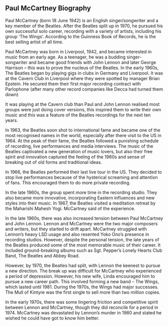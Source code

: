 ## Paul McCartney Biography

Paul McCartney (born 18 June 1942)  is an English singer/songwriter and a key member of the Beatles. After the Beatles split up in 1970, he pursued his own successful solo career, recording with a variety of artists, including his group ‘The Wings’. According to the Guinness Book of Records, he is the best selling artist of all time.

Paul McCartney was born in Liverpool, 1942, and became interested in music from an early age. As a teenager, he was a budding singer-songwriter and became good friends with John Lennon and later George Harrison – this was to prove the nucleus of the Beatles. In the early 1960s, The Beatles began by playing gigs in clubs in Germany and Liverpool. It was at the Cavern Club in Liverpool where they were spotted by manager Brian Epstein. He secured them their first major recording contract with Parlophone (after many other record companies like Decca had turned them down)

It was playing at the Cavern club than Paul and John Lennon realised most groups were just doing cover versions, this inspired them to write their own music and this was a feature of the Beatles recordings for the next ten years.

In 1963, the Beatles soon shot to international fame and became one of the most recognised names in the world, especially after there visit to the US in 1964. At the peak of their fame, the Beatles followed a punishing schedule of recording, live performances and media interviews. The music of the Beatles captivated a new generation of music lovers, but also their free spirit and innovation captured the feeling of the 1960s and sense of breaking out of old forms and traditional ideas.

In 1966, the Beatles performed their last live tour in the US. They decided to stop live performances because of the hysterical screaming and attention of fans. This encouraged them to do more private recording.

In the late 1960s, the group spent more time in the recording studio. They also became more innovative, incorporating Eastern influences and new styles into their music. In 1967, the Beatles visited a meditation retreat by the Maharishi Mahesh Yogi. McCartney said of the experience.

In the late 1960s, there was also increased tension between Paul McCartney and John Lennon. Lennon and McCartney were the two major composers and writers, but they started to drift apart. McCartney struggled with Lennon’s heavy LSD usage and also resented Yoko Ono’s presence in recording studios. However, despite the personal tension, the late years of the Beatles produced some of the most memorable music of their career. It included ground-breaking albums such as Sgt. Pepper’s Lonely Hearts Club Band, The Beatles and Abbey Road.

However, by 1970, the Beatles had split, with Lennon the keenest to pursue a new direction. The break up was difficult for McCartney who experienced a period of depression. However, his new wife, Linda encouraged him to pursue a new career path. This involved forming a new band – The Wings, which lasted until 1981. During the 1970s, the Wings had major successes. The Mull of Kintyre was the first single to sell more than two million copies.

In the early 1970s, there was some lingering friction and competitive spirit between Lennon and McCartney, though they did reconcile for a period in 1974. McCartney was devastated by Lennon’s murder in 1980 and stated he wished he could have got to know him better.
